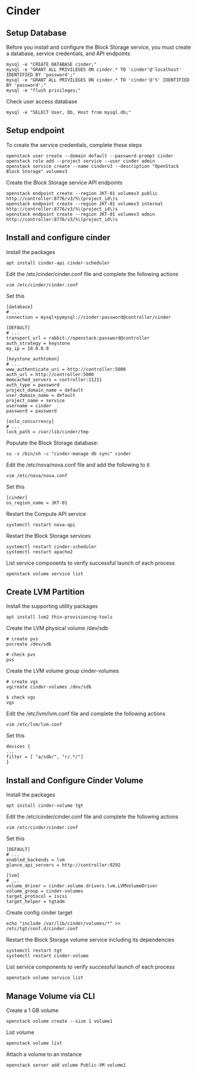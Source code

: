 # Cinder

## Setup Database
Before you install and configure the Block Storage service, you must create a database, service credentials, and API endpoints
```
mysql -e "CREATE DATABASE cinder;"
mysql -e "GRANT ALL PRIVILEGES ON cinder.* TO 'cinder'@'localhost' IDENTIFIED BY 'password';"
mysql -e "GRANT ALL PRIVILEGES ON cinder.* TO 'cinder'@'%' IDENTIFIED BY 'password';"
mysql -e "flush privileges;"
```

Check user access database
```
mysql -e "SELECT User, Db, Host from mysql.db;"
```

## Setup endpoint
To create the service credentials, complete these steps
```
openstack user create --domain default --password-prompt cinder
openstack role add --project service --user cinder admin
openstack service create --name cinderv3 --description "OpenStack Block Storage" volumev3
```

Create the Block Storage service API endpoints
```
openstack endpoint create --region JKT-01 volumev3 public http://controller:8776/v3/%\(project_id\)s
openstack endpoint create --region JKT-01 volumev3 internal http://controller:8776/v3/%\(project_id\)s
openstack endpoint create --region JKT-01 volumev3 admin http://controller:8776/v3/%\(project_id\)s    
```

## Install and configure cinder
Install the packages
```
apt install cinder-api cinder-scheduler
```

Edit the /etc/cinder/cinder.conf file and complete the following actions
```
vim /etc/cinder/cinder.conf
```

Set this
```
[database]
# ...
connection = mysql+pymysql://cinder:password@controller/cinder

[DEFAULT]
# ...
transport_url = rabbit://openstack:password@controller
auth_strategy = keystone
my_ip = 10.0.0.8

[keystone_authtoken]
# ...
www_authenticate_uri = http://controller:5000
auth_url = http://controller:5000
memcached_servers = controller:11211
auth_type = password
project_domain_name = default
user_domain_name = default
project_name = service
username = cinder
password = password

[oslo_concurrency]
# ...
lock_path = /var/lib/cinder/tmp
```

Populate the Block Storage database:
```
su -s /bin/sh -c "cinder-manage db sync" cinder
```

Edit the /etc/nova/nova.conf file and add the following to it
```
vim /etc/nova/nova.conf
```

Set this
```
[cinder]
os_region_name = JKT-01
```

Restart the Compute API service
```
systemctl restart nova-api
```

Restart the Block Storage services
```
systemctl restart cinder-scheduler
systemctl restart apache2
```

List service components to verify successful launch of each process
```
openstack volume service list
```

## Create LVM Partition
Install the supporting utility packages
```
apt install lvm2 thin-provisioning-tools
```

Create the LVM physical volume /dev/sdb
```
# create pvs
pvcreate /dev/sdb

# check pvs
pvs
```

Create the LVM volume group cinder-volumes
```
# create vgs
vgcreate cinder-volumes /dev/sdb

$ check vgs
vgs
```

Edit the /etc/lvm/lvm.conf file and complete the following actions
```
vim /etc/lvm/lvm.conf
```

Set this
```
devices {
...
filter = [ "a/sdb/", "r/.*/"] 
}
```

## Install and Configure Cinder Volume
Install the packages
```
apt install cinder-volume tgt
```

Edit the /etc/cinder/cinder.conf file and complete the following actions
```
vim /etc/cinder/cinder.conf
```

Set this
```
[DEFAULT]
# ...
enabled_backends = lvm
glance_api_servers = http://controller:9292

[lvm]
# ...
volume_driver = cinder.volume.drivers.lvm.LVMVolumeDriver
volume_group = cinder-volumes
target_protocol = iscsi
target_helper = tgtadm
```

Create config cinder target
```
echo "include /var/lib/cinder/volumes/*" >> /etc/tgt/conf.d/cinder.conf 
```

Restart the Block Storage volume service including its dependencies
```
systemctl restart tgt
systemctl restart cinder-volume 
```

List service components to verify successful launch of each process
```
openstack volume service list
```

## Manage Volume via CLI
Create a 1 GB volume
```
openstack volume create --size 1 volume1
```

List volume
```
openstack volume list
```

Attach a volume to an instance
```
openstack server add volume Public-VM volume1
```